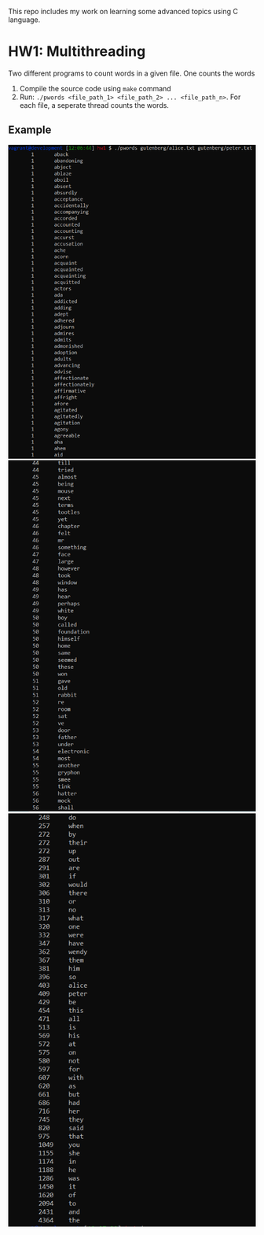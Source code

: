 This repo includes my work on learning some advanced topics using C language.

# HW1: Multithreading
Two different programs to count words in a given file. One counts the words
1.  Compile the source code using `make` command
2.  Run: `./pwords <file_path_1> <file_path_2> ... <file_path_n>`. For each file, a seperate thread counts the words.
## Example
![Alt text](https://github.com/aktastunahan/c-works/blob/main/hw1/img1.PNG "Optional Title")
![Alt text](https://github.com/aktastunahan/c-works/blob/main/hw1/img2.PNG "Optional title")
![Alt text](https://github.com/aktastunahan/c-works/blob/main/hw1/img3.PNG "Optional title")
